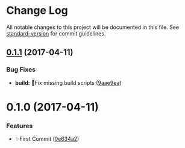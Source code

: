 # Change Log

All notable changes to this project will be documented in this file. See [standard-version](https://github.com/conventional-changelog/standard-version) for commit guidelines.

<a name="0.1.1"></a>
## [0.1.1](https://github.com/vivaxy/execa-process-log/compare/v0.1.0...v0.1.1) (2017-04-11)


### Bug Fixes

* **build:** :bug:Fix missing build scripts ([9aae9ea](https://github.com/vivaxy/execa-process-log/commit/9aae9ea))



<a name="0.1.0"></a>
# 0.1.0 (2017-04-11)


### Features

* :sparkles:First Commit ([0e634a2](https://github.com/vivaxy/execa-process-log/commit/0e634a2))
